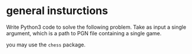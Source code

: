 # general insturctions
Write Python3 code to solve the following problem. Take as input a single argument, which is a path to PGN file containing a single game.

you may use the `chess` package.

